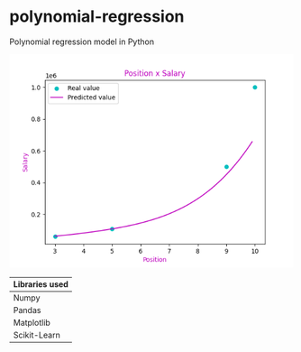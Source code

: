 # polynomial-regression
Polynomial regression model in Python

![image](plot.png)

| Libraries used |
| --- |
| Numpy |
| Pandas |
| Matplotlib |
| Scikit-Learn |
